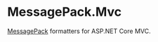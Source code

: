 # MessagePack.Mvc
[MessagePack](https://github.com/neuecc/MessagePack-CSharp) formatters for ASP.NET Core MVC.
